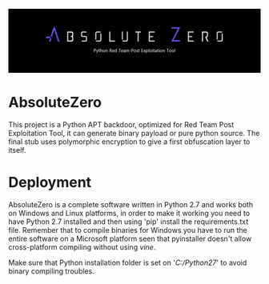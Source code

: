 ![AbsoluteZeroImage](screenshots/AbsoluteZero.png)

# AbsoluteZero
This project is a Python APT backdoor, optimized for Red Team Post Exploitation Tool, it can generate binary payload or pure python source. The final stub uses polymorphic encryption to give a first obfuscation layer to itself.

# Deployment

AbsoluteZero is a complete software written in Python 2.7 and works both on Windows and Linux platforms, in order to make it working you need to have Python 2.7 installed and then using 'pip' install the requirements.txt file.
Remember that to compile binaries for Windows you have to run the entire software on a Microsoft platform seen that pyinstaller doesn't allow cross-platform compiling without using _vine_.

Make sure that Python installation folder is set on '_C:/Python27_' to avoid binary compiling troubles.
